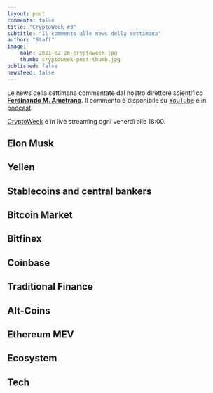 ```yaml
---
layout: post
comments: false
title: "CryptoWeek #3"
subtitle: "Il commento alle news della settimana" 
author: "Staff"
image:
    main: 2021-02-26-cryptoweek.jpg
    thumb: cryptoweek-post-thumb.jpg
published: false
newsfeed: false
---
```


Le news della settimana commentate dal nostro direttore scientifico
[**Ferdinando M. Ametrano**](https://ametrano.net/). Il commento è disponibile su [YouTube]() e in [podcast]().

[CryptoWeek](https://dgi.io/cryptoweek) è in live streaming ogni venerdì alle 18:00.

## Elon Musk

## Yellen

## Stablecoins and central bankers

## Bitcoin Market

## Bitfinex

## Coinbase

## Traditional Finance

## Alt-Coins

## Ethereum MEV

## Ecosystem

## Tech
